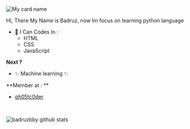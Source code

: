 ![My card name](https://cardivo.vercel.app/api?name=Badruz&description=Hi,%20i%27m%20currently%20learn%20back%20end%20web%20developer&image=https://avatars.githubusercontent.com/u/81134329?s=400&u=88f38606987698a73a175e0ba696ea5bbae5c64b&v=4&backgroundColor=%23ecf0f1&instagram=mhmdbdrzz&github=badruzbby&pattern=leaf&colorPattern=%23eaeaea)

HI, There
My Name is Badruz, now Im focus on learning python language

- 🌱 I Can Codes In :
  - HTML
  - CSS
  - JavaScript

**Next ?**
  - ✨ Machine learning ✨

**Member at : **
  - [gh05tc0der](https://github.com/gh05tc0der)

<br>

![badruzbby github stats](https://github-readme-stats.vercel.app/api?username=badruzbby&show_icons=true&theme=tokyonight)
<!---
badruzbby/badruzbby is a ✨ special ✨ repository because its `README.md` (this file) appears on your GitHub profile.
You can click the Preview link to take a look at your changes.
--->
